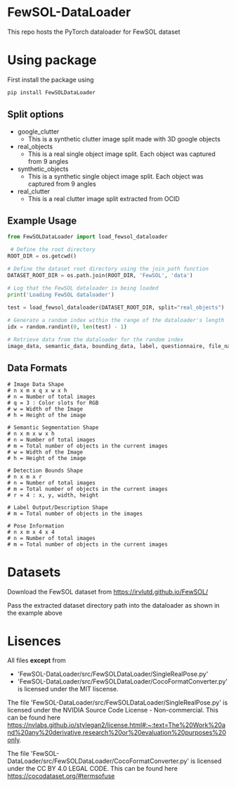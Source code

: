 # FewSOL-DataLoader
This repo hosts the PyTorch dataloader for FewSOL dataset

# Using package
First install the package using
```cmd
pip install FewSOLDataLoader
```

## Split options
- google_clutter
  - This is a synthetic clutter image split made with 3D google objects
- real_objects
  - This is a real single object image split. Each object was captured from 9 angles
- synthetic_objects
  - This is a synthetic single object image split. Each object was captured from 9 angles
- real_clutter
  - This is a real clutter image split extracted from OCID

## Example Usage
```python
from FewSOLDataLoader import load_fewsol_dataloader

 # Define the root directory
ROOT_DIR = os.getcwd()

# Define the dataset root directory using the join_path function
DATASET_ROOT_DIR = os.path.join(ROOT_DIR, 'FewSOL', 'data')

# Log that the FewSOL dataloader is being loaded
print('Loading FewSOL dataloader')
     
test = load_fewsol_dataloader(DATASET_ROOT_DIR, split="real_objects")    

# Generate a random index within the range of the dataloader's length
idx = random.randint(0, len(test) - 1)

# Retrieve data from the dataloader for the random index
image_data, semantic_data, bounding_data, label, questionnaire, file_name, poses = test[idx]
```

## Data Formats

```
# Image Data Shape
# n x m x q x w x h
# n = Number of total images
# q = 3 : Color slots for RGB
# w = Width of the Image
# h = Height of the image

# Semantic Segmentation Shape
# n x m x w x h
# n = Number of total images
# m = Total number of objects in the current images
# w = Width of the Image
# h = Height of the image

# Detection Bounds Shape
# n x m x r
# n = Number of total images
# m = Total number of objects in the current images
# r = 4 : x, y, width, height

# Label Output/Description Shape
# m = Total number of objects in the images

# Pose Information
# n x m x 4 x 4
# n = Number of total images
# m = Total number of objects in the current images
```

# Datasets
Download the FewSOL dataset from https://irvlutd.github.io/FewSOL/

Pass the extracted dataset directory path into the dataloader as shown in the example above

# Lisences

All files __except__ from 
- 'FewSOL-DataLoader/src/FewSOLDataLoader/SingleRealPose.py' 
- 'FewSOL-DataLoader/src/FewSOLDataLoader/CocoFormatConverter.py' 
is licensed under the MIT liscense.

The file 'FewSOL-DataLoader/src/FewSOLDataLoader/SingleRealPose.py' is licensed under the NVIDIA Source Code License - Non-commercial. This can be found here https://nvlabs.github.io/stylegan2/license.html#:~:text=The%20Work%20and%20any%20derivative,research%20or%20evaluation%20purposes%20only.

The file 'FewSOL-DataLoader/src/FewSOLDataLoader/CocoFormatConverter.py' is licensed under the CC BY 4.0 LEGAL CODE. This can be found here https://cocodataset.org/#termsofuse